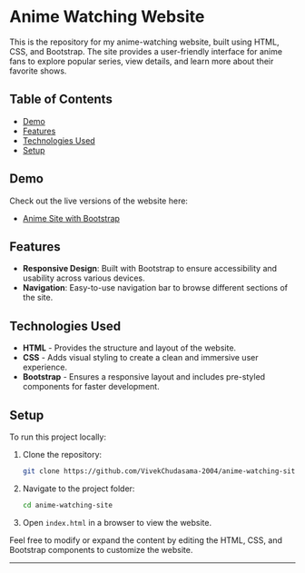 # Anime Watching Website

This is the repository for my anime-watching website, built using HTML, CSS, and Bootstrap. The site provides a user-friendly interface for anime fans to explore popular series, view details, and learn more about their favorite shows.


## Table of Contents

- [Demo](#demo)
- [Features](#features)
- [Technologies Used](#technologies-used)
- [Setup](#setup)

## Demo

Check out the live versions of the website here:

- [Anime Site with Bootstrap](https://vivekchudasama-2004.github.io/bootstrap/)

## Features

- **Responsive Design**: Built with Bootstrap to ensure accessibility and usability across various devices.
- **Navigation**: Easy-to-use navigation bar to browse different sections of the site.

## Technologies Used

- **HTML** - Provides the structure and layout of the website.
- **CSS** - Adds visual styling to create a clean and immersive user experience.
- **Bootstrap** - Ensures a responsive layout and includes pre-styled components for faster development.

## Setup

To run this project locally:

1. Clone the repository:
    ```bash
    git clone https://github.com/VivekChudasama-2004/anime-watching-site.git
    ```
2. Navigate to the project folder:
    ```bash
    cd anime-watching-site
    ```
3. Open `index.html` in a browser to view the website.

Feel free to modify or expand the content by editing the HTML, CSS, and Bootstrap components to customize the website.


---
